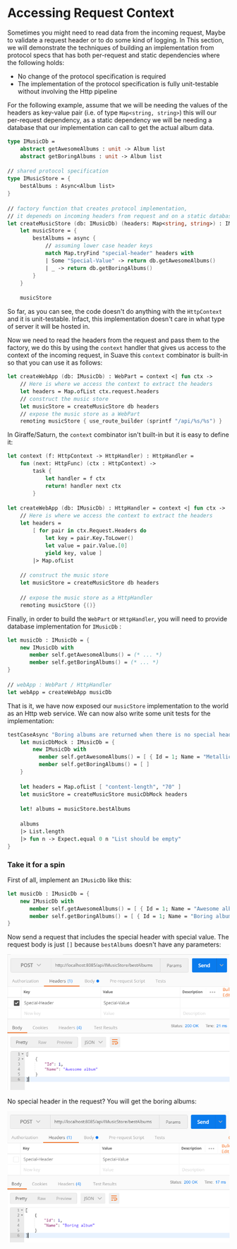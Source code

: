 # Accessing Request Context

Sometimes you might need to read data from the incoming request, Maybe to validate a request header or to do some kind of logging. In This section, we will demonstrate the techniques of building an implementation from protocol specs that has both per-request and static dependencies where the following holds:
 
 - No change of the protocol specification is required
 - The implementation of the protocol specification is fully unit-testable without involving the Http pipeline 

For the following example, assume that we will be needing the values of the headers as key-value pair (i.e. of type `Map<string, string>`) this will our per-request dependency, as a static dependency we will be needing a database that our implementation can call to get the actual album data.

```fs
type IMusicDb = 
    abstract getAwesomeAlbums : unit -> Album list 
    abstract getBoringAlbums : unit -> Album list 

// shared protocol specification
type IMusicStore = {
    bestAlbums : Async<Album list>
}

// factory function that creates protocol implementation, 
// it depeneds on incoming headers from request and on a static database implementation 
let createMusicStore (db: IMusicDb) (headers: Map<string, string>) : IMusicStore = 
    let musicStore = {
        bestAlbums = async {
            // assuming lower case header keys
            match Map.tryFind "special-header" headers with 
            | Some "Special-Value" -> return db.getAwesomeAlbums()
            | _ -> return db.getBoringAlbums()
        }
    }

    musicStore
```
So far, as you can see, the code doesn't do anything with the `HttpContext` and it is unit-testable. Infact, this implementation doesn't care in what type of server it will be hosted in. 

Now we need to read the headers from the request and pass them to the factory, we do this by using the `context` handler that gives us access to the context of the incoming request, in Suave this `context` combinator is built-in so that you can use it as follows: 
```fs
let createWebApp (db: IMusicDb) : WebPart = context <| fun ctx ->
    // Here is where we access the context to extract the headers
    let headers = Map.ofList ctx.request.headers
    // construct the music store 
    let musicStore = createMusicStore db headers 
    // expose the music store as a WebPart
    remoting musicStore { use_route_builder (sprintf "/api/%s/%s") } 
```
In Giraffe/Saturn, the `context` combinator isn't built-in but it is easy to define it:
```fs
let context (f: HttpContext -> HttpHandler) : HttpHandler =
    fun (next: HttpFunc) (ctx : HttpContext) -> 
        task {
            let handler = f ctx
            return! handler next ctx 
        }

let createWebApp (db: IMusicDb) : HttpHandler = context <| fun ctx ->
    // Here is where we access the context to extract the headers
    let headers = 
        [ for pair in ctx.Request.Headers do 
            let key = pair.Key.ToLower() 
            let value = pair.Value.[0] 
            yield key, value ]
        |> Map.ofList 
    
    // construct the music store 
    let musicStore = createMusicStore db headers 

    // expose the music store as a HttpHandler
    remoting musicStore {()}
``` 
Finally, in order to build the `WebPart` or `HttpHandler`, you will need to provide database implementation for `IMusicDb` :
```fs
let musicDb : IMusicDb = { 
    new IMusicDb with 
       member self.getAwesomeAlbums() = (* ... *) 
       member self.getBoringAlbums() = (* ... *) 
}

// webApp : WebPart / HttpHandler 
let webApp = createWebApp musicDb
```
That is it, we have now exposed our `musicStore` implementation to the world as an Http web service. 
We can now also write some unit tests for the implementation:
```fs
testCaseAsync "Boring albums are returned when there is no special header" <| async {
    let musicDbMock : IMusicDb = {
        new IMusicDb with 
          member self.getAwesomeAlbums() = [ { Id = 1; Name = "Metallica" } ]
          member self.getBoringAlbums() = [ ] 
    }  

    let headers = Map.ofList [ "content-length", "70" ]
    let musicStore = createMusicStore musicDbMock headers
    
    let! albums = musicStore.bestAlbums
    
    albums
    |> List.length 
    |> fun n -> Expect.equal 0 n "List should be empty" 
}
```
### Take it for a spin
First of all, implement an `IMusicDb` like this:
```fs
let musicDb : IMusicDb = { 
    new IMusicDb with 
       member self.getAwesomeAlbums() = [ { Id = 1; Name = "Awesome album" } ]
       member self.getBoringAlbums() = [ { Id = 1; Name = "Boring album" } ] 
}
```
Now send a request that includes the special header with special value. The request body is just `[]` because `bestAlbums` doesn't have any parameters:

![img](imgs/with-special-header.png)

No special header in the request? You will get the boring albums:

![img](imgs/without-special-header.png)
